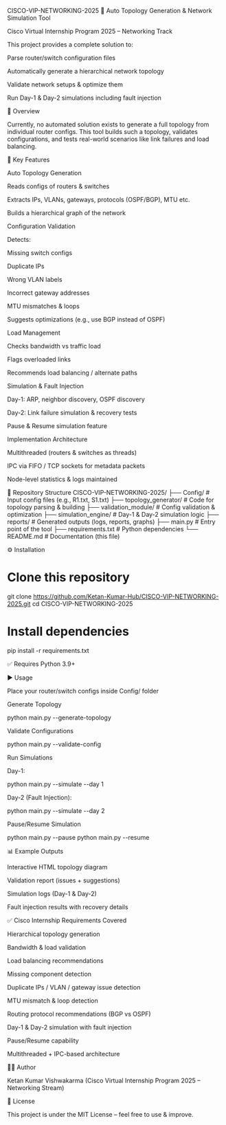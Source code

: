 CISCO-VIP-NETWORKING-2025
🚀 Auto Topology Generation & Network Simulation Tool

Cisco Virtual Internship Program 2025 – Networking Track

This project provides a complete solution to:

Parse router/switch configuration files

Automatically generate a hierarchical network topology

Validate network setups & optimize them

Run Day-1 & Day-2 simulations including fault injection

📌 Overview

Currently, no automated solution exists to generate a full topology from individual router configs.
This tool builds such a topology, validates configurations, and tests real-world scenarios like link failures and load balancing.

🔑 Key Features

Auto Topology Generation

Reads configs of routers & switches

Extracts IPs, VLANs, gateways, protocols (OSPF/BGP), MTU etc.

Builds a hierarchical graph of the network

Configuration Validation

Detects:

Missing switch configs

Duplicate IPs

Wrong VLAN labels

Incorrect gateway addresses

MTU mismatches & loops

Suggests optimizations (e.g., use BGP instead of OSPF)

Load Management

Checks bandwidth vs traffic load

Flags overloaded links

Recommends load balancing / alternate paths

Simulation & Fault Injection

Day-1: ARP, neighbor discovery, OSPF discovery

Day-2: Link failure simulation & recovery tests

Pause & Resume simulation feature

Implementation Architecture

Multithreaded (routers & switches as threads)

IPC via FIFO / TCP sockets for metadata packets

Node-level statistics & logs maintained

📂 Repository Structure
CISCO-VIP-NETWORKING-2025/
├── Config/                 # Input config files (e.g., R1.txt, S1.txt)
├── topology_generator/     # Code for topology parsing & building
├── validation_module/      # Config validation & optimization
├── simulation_engine/      # Day-1 & Day-2 simulation logic
├── reports/                # Generated outputs (logs, reports, graphs)
├── main.py                 # Entry point of the tool
├── requirements.txt        # Python dependencies
└── README.md               # Documentation (this file)

⚙️ Installation
# Clone this repository
git clone https://github.com/Ketan-Kumar-Hub/CISCO-VIP-NETWORKING-2025.git
cd CISCO-VIP-NETWORKING-2025

# Install dependencies
pip install -r requirements.txt


✅ Requires Python 3.9+

▶️ Usage

Place your router/switch configs inside Config/ folder

Generate Topology

python main.py --generate-topology


Validate Configurations

python main.py --validate-config


Run Simulations

Day-1:

python main.py --simulate --day 1


Day-2 (Fault Injection):

python main.py --simulate --day 2


Pause/Resume Simulation

python main.py --pause
python main.py --resume

📊 Example Outputs

Interactive HTML topology diagram

Validation report (issues + suggestions)

Simulation logs (Day-1 & Day-2)

Fault injection results with recovery details

✅ Cisco Internship Requirements Covered

Hierarchical topology generation

Bandwidth & load validation

Load balancing recommendations

Missing component detection

Duplicate IPs / VLAN / gateway issue detection

MTU mismatch & loop detection

Routing protocol recommendations (BGP vs OSPF)

Day-1 & Day-2 simulation with fault injection

Pause/Resume capability

Multithreaded + IPC-based architecture

👨‍💻 Author

Ketan Kumar Vishwakarma
(Cisco Virtual Internship Program 2025 – Networking Stream)

📜 License

This project is under the MIT License – feel free to use & improve.
